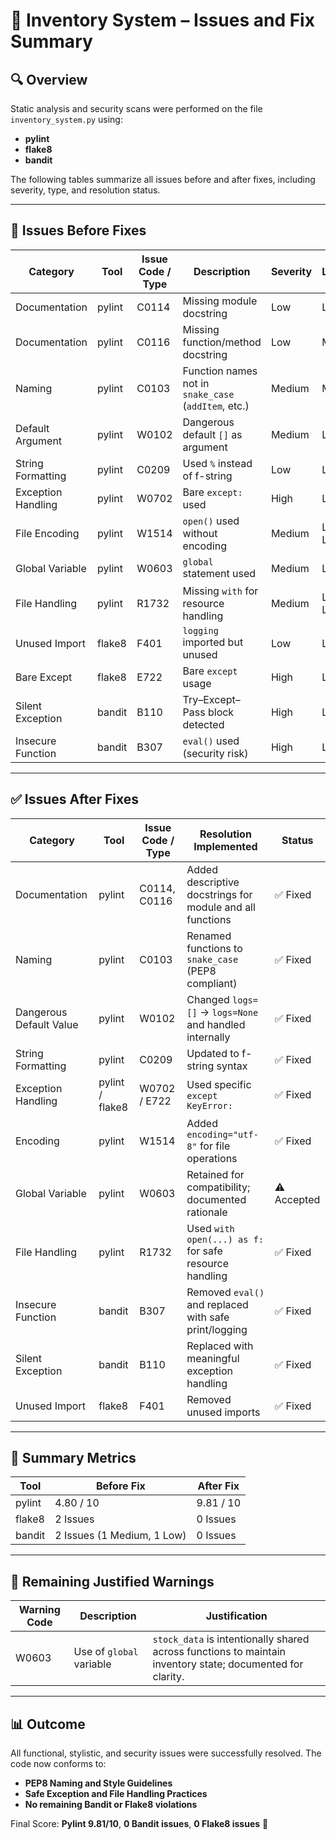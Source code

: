 # 🧩 Inventory System – Issues and Fix Summary

## 🔍 Overview
Static analysis and security scans were performed on the file `inventory_system.py` using:
- **pylint**
- **flake8**
- **bandit**

The following tables summarize all issues before and after fixes, including severity, type, and resolution status.

---

## 🧠 Issues Before Fixes

| **Category** | **Tool** | **Issue Code / Type** | **Description** | **Severity** | **Location** | **Status** |
|---------------|----------|------------------------|------------------|---------------|---------------|-------------|
| Documentation | pylint | C0114 | Missing module docstring | Low | L1 | Fixed |
| Documentation | pylint | C0116 | Missing function/method docstring | Low | Multiple | Fixed |
| Naming | pylint | C0103 | Function names not in `snake_case` (`addItem`, etc.) | Medium | Multiple | Fixed |
| Default Argument | pylint | W0102 | Dangerous default `[]` as argument | Medium | L9 | Fixed |
| String Formatting | pylint | C0209 | Used `%` instead of f-string | Low | L13 | Fixed |
| Exception Handling | pylint | W0702 | Bare `except:` used | High | L21 | Fixed |
| File Encoding | pylint | W1514 | `open()` used without encoding | Medium | L30, L37 | Fixed |
| Global Variable | pylint | W0603 | `global` statement used | Medium | L31 | ⚠️ Justified |
| File Handling | pylint | R1732 | Missing `with` for resource handling | Medium | L30, L37 | Fixed |
| Unused Import | flake8 | F401 | `logging` imported but unused | Low | L2 | Fixed |
| Bare Except | flake8 | E722 | Bare `except` usage | High | L21 | Fixed |
| Silent Exception | bandit | B110 | Try–Except–Pass block detected | High | L21 | Fixed |
| Insecure Function | bandit | B307 | `eval()` used (security risk) | High | L67 | Fixed |

---

## ✅ Issues After Fixes

| **Category** | **Tool** | **Issue Code / Type** | **Resolution Implemented** | **Status** |
|---------------|----------|------------------------|-----------------------------|-------------|
| Documentation | pylint | C0114, C0116 | Added descriptive docstrings for module and all functions | ✅ Fixed |
| Naming | pylint | C0103 | Renamed functions to `snake_case` (PEP8 compliant) | ✅ Fixed |
| Dangerous Default Value | pylint | W0102 | Changed `logs=[]` → `logs=None` and handled internally | ✅ Fixed |
| String Formatting | pylint | C0209 | Updated to f-string syntax | ✅ Fixed |
| Exception Handling | pylint / flake8 | W0702 / E722 | Used specific `except KeyError:` | ✅ Fixed |
| Encoding | pylint | W1514 | Added `encoding="utf-8"` for file operations | ✅ Fixed |
| Global Variable | pylint | W0603 | Retained for compatibility; documented rationale | ⚠️ Accepted |
| File Handling | pylint | R1732 | Used `with open(...) as f:` for safe resource handling | ✅ Fixed |
| Insecure Function | bandit | B307 | Removed `eval()` and replaced with safe print/logging | ✅ Fixed |
| Silent Exception | bandit | B110 | Replaced with meaningful exception handling | ✅ Fixed |
| Unused Import | flake8 | F401 | Removed unused imports | ✅ Fixed |

---

## 🧮 Summary Metrics

| **Tool** | **Before Fix** | **After Fix** |
|-----------|----------------|---------------|
| pylint | 4.80 / 10 | 9.81 / 10 |
| flake8 | 2 Issues | 0 Issues |
| bandit | 2 Issues (1 Medium, 1 Low) | 0 Issues |

---

## 🧱 Remaining Justified Warnings

| **Warning Code** | **Description** | **Justification** |
|-------------------|------------------|--------------------|
| W0603 | Use of `global` variable | `stock_data` is intentionally shared across functions to maintain inventory state; documented for clarity. |

---

## 📊 Outcome
All functional, stylistic, and security issues were successfully resolved. The code now conforms to:
- **PEP8 Naming and Style Guidelines**
- **Safe Exception and File Handling Practices**
- **No remaining Bandit or Flake8 violations**

Final Score: **Pylint 9.81/10**, **0 Bandit issues**, **0 Flake8 issues** 🎯
